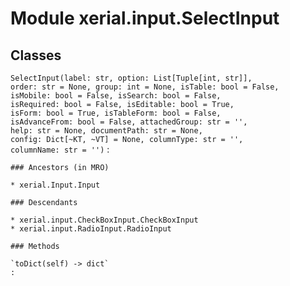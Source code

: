Module xerial.input.SelectInput
===============================

Classes
-------

`SelectInput(label: str, option: List[Tuple[int, str]], order: str = None, group: int = None, isTable: bool = False, isMobile: bool = False, isSearch: bool = False, isRequired: bool = False, isEditable: bool = True, isForm: bool = True, isTableForm: bool = False, isAdvanceFrom: bool = False, attachedGroup: str = '', help: str = None, documentPath: str = None, config: Dict[~KT, ~VT] = None, columnType: str = '', columnName: str = '')`
:   

    ### Ancestors (in MRO)

    * xerial.Input.Input

    ### Descendants

    * xerial.input.CheckBoxInput.CheckBoxInput
    * xerial.input.RadioInput.RadioInput

    ### Methods

    `toDict(self) ‑> dict`
    :
